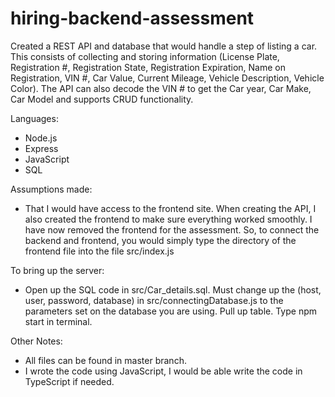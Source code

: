 # hiring-backend-assessment

Created a REST API and database that would handle a step of listing a car. This consists of collecting and storing information (License Plate, Registration #, Registration State, Registration Expiration, Name on Registration, VIN #, Car Value, Current Mileage, Vehicle Description, Vehicle Color). The API can also decode the VIN # to get the Car year, Car Make, Car Model and supports CRUD functionality. 

Languages:
- Node.js
- Express
- JavaScript 
- SQL

Assumptions made:
- That I would have access to the frontend site. When creating the API, I also created the frontend to make sure everything worked smoothly. I have now removed the frontend for the assessment. So, to connect the backend and frontend, you would simply type the directory of the frontend file into the file src/index.js

To bring up the server:
- Open up the SQL code in src/Car_details.sql. Must change up the (host, user, password, database) in src/connectingDatabase.js to the parameters set on the database you are using. Pull up table. Type npm start in terminal.   

Other Notes:
- All files can be found in master branch.
- I wrote the code using JavaScript, I would be able write the code in TypeScript if needed. 





